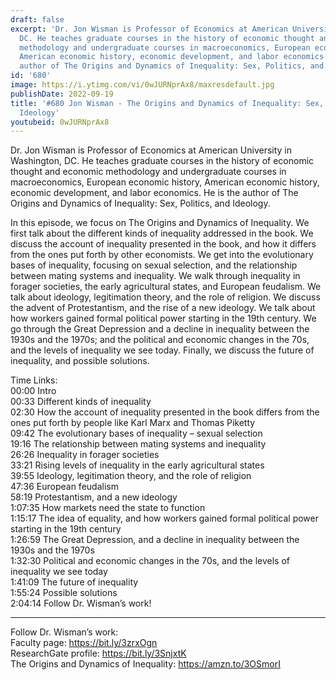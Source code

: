 ```yaml
---
draft: false
excerpt: 'Dr. Jon Wisman is Professor of Economics at American University in Washington,
  DC. He teaches graduate courses in the history of economic thought and economic
  methodology and undergraduate courses in macroeconomics, European economic history,
  American economic history, economic development, and labor economics. He is the
  author of The Origins and Dynamics of Inequality: Sex, Politics, and Ideology.'
id: '680'
image: https://i.ytimg.com/vi/0wJURNprAx8/maxresdefault.jpg
publishDate: 2022-09-19
title: '#680 Jon Wisman - The Origins and Dynamics of Inequality: Sex, Politics, and
  Ideology'
youtubeid: 0wJURNprAx8
---
```

Dr. Jon Wisman is Professor of Economics at American University in Washington, DC. He teaches graduate courses in the history of economic thought and economic methodology and undergraduate courses in macroeconomics, European economic history, American economic history, economic development, and labor economics. He is the author of The Origins and Dynamics of Inequality: Sex, Politics, and Ideology.

In this episode, we focus on The Origins and Dynamics of Inequality. We first talk about the different kinds of inequality addressed in the book. We discuss the account of inequality presented in the book, and how it differs from the ones put forth by other economists. We get into the evolutionary bases of inequality, focusing on sexual selection, and the relationship between mating systems and inequality. We walk through inequality in forager societies, the early agricultural states, and European feudalism. We talk about ideology, legitimation theory, and the role of religion. We discuss the advent of Protestantism, and the rise of a new ideology. We talk about how workers gained formal political power starting in the 19th century. We go through the Great Depression and a decline in inequality between the 1930s and the 1970s; and the political and economic changes in the 70s, and the levels of inequality we see today. Finally, we discuss the future of inequality, and possible solutions.


Time Links:  
00:00 Intro  
00:33  Different kinds of inequality  
02:30  How the account of inequality presented in the book differs from the ones put forth by people like Karl Marx and Thomas Piketty  
09:42  The evolutionary bases of inequality – sexual selection  
19:16  The relationship between mating systems and inequality  
26:26  Inequality in forager societies  
33:21  Rising levels of inequality in the early agricultural states  
39:55  Ideology, legitimation theory, and the role of religion  
47:36  European feudalism  
58:19  Protestantism, and a new ideology  
1:07:35  How markets need the state to function  
1:15:17  The idea of equality, and how workers gained formal political power starting in the 19th century  
1:26:59  The Great Depression, and a decline in inequality between the 1930s and the 1970s  
1:32:30  Political and economic changes in the 70s, and the levels of inequality we see today  
1:41:09  The future of inequality  
1:55:24  Possible solutions  
2:04:14  Follow Dr. Wisman’s work!

---

Follow Dr. Wisman’s work:  
Faculty page: https://bit.ly/3zrxOgn  
ResearchGate profile: https://bit.ly/3SnjxtK  
The Origins and Dynamics of Inequality: https://amzn.to/3OSmorI
